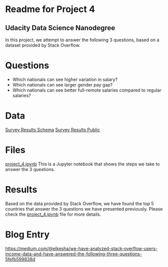 # Readme for Project 4
## Udacity Data Science Nanodegree

In this project, we attempt to answer the following 3 questions, based on a dataset provided by Stack Overflow.

# Questions

  - Which nationals can see higher variation in salary?
  - Which nationals can see larger gender pay gap?
  - Which nationals can see better full-remote salaries compared to regular salaries?

# Data

 [Survey Results Schema](https://s3.amazonaws.com/video.udacity-data.com/topher/2018/February/5a8cb627_survey-results-schema/survey-results-schema.csv)
 [Survey Results Public](https://s3.amazonaws.com/video.udacity-data.com/topher/2018/February/5a8cb654_survey-results-public/survey-results-public.csv)
 
 # Files
 
 [project_4.ipynb](https://github.com/gustavex/Udacity_Data_Scientist/blob/master/write_a_data_science_blog_post/project_4.ipynb)  This is a Jupyter notebook that shows the steps we take to answer the 3 questions.
 
 # Results
 
 Based on the data provided by Stack Overflow, we have found the top 5 countries that answer the 3 questions we have presented previously. Please check the  [project_4.ipynb](https://github.com/gustavex/Udacity_Data_Scientist/blob/master/write_a_data_science_blog_post/project_4.ipynb) file for more details.
 
 # Blog Entry
 
 https://medium.com/@elkesha/we-have-analyzed-stack-overflow-users-income-data-and-have-answered-the-following-three-questions-5fefb599838d

